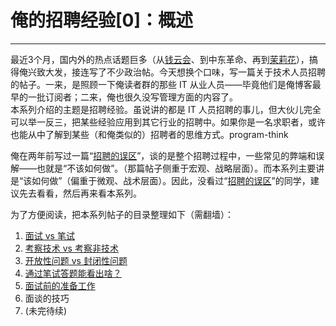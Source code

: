 # 俺的招聘经验[0]：概述 

-----

 最近3个月，国内外的热点话题巨多（从[钱云会](https://program-think.blogspot.com/2011/01/what-we-can-depend-on.html)、到中东革命、再到[茉莉花](https://program-think.blogspot.com/2011/02/jasmine-revolution-227-notice.html)），搞得俺兴致大发，接连写了不少政治帖。今天想换个口味，写一篇关于技术人员招聘的帖子。一来，是照顾一下俺读者群的那些 IT 从业人员——毕竟他们是俺博客最早的一批订阅者；二来，俺也很久没写管理方面的内容了。  
 本系列介绍的主题是招聘经验。虽说讲的都是 IT 人员招聘的事儿，但大伙儿完全可以举一反三，把某些经验应用到其它行业的招聘中。如果你是一名求职者，或许也能从中了解到某些（和俺类似的）招聘者的思维方式。program-think  
   
 俺在两年前写过一篇“[招聘的误区](https://program-think.blogspot.com/2009/04/defect-of-hire.html)”，谈的是整个招聘过程中，一些常见的弊端和误解——也就是“不该如何做”。（那篇帖子侧重于宏观、战略层面）。而本系列主要讲是“该如何做”（偏重于微观、战术层面）。因此，没看过“[招聘的误区](https://program-think.blogspot.com/2009/04/defect-of-hire.html)”的同学，建议先去看看，然后再来看本系列。  
    
 为了方便阅读，把本系列帖子的目录整理如下（需翻墙）：  
 1. [面试 vs 笔试](https://program-think.blogspot.com/2011/03/hiring-experience-1.html)  
 2. [考察技术 vs 考察非技术](https://program-think.blogspot.com/2011/03/hiring-experience-2.html)  
 3. [开放性问题 vs 封闭性问题](https://program-think.blogspot.com/2011/05/hiring-experience-3.html)  
 4. [通过笔试答题能看出啥？](https://program-think.blogspot.com/2011/11/hiring-experience-4.html)  
 5. [面试前的准备工作](https://program-think.blogspot.com/2012/12/hiring-experience-5.html)  
 6. 面谈的技巧  
 7. (未完待续) 